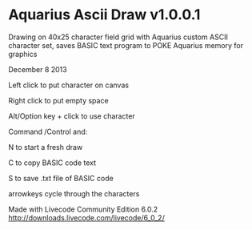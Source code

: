 Aquarius Ascii Draw v1.0.0.1
=================

Drawing on 40x25 character field grid with Aquarius custom ASCII character set, saves BASIC text program to POKE Aquarius memory for graphics

December 8 2013

Left click to put character on canvas

Right click to put empty space

Alt/Option key + click to use character

Command /Control and:

N to start a fresh draw

C to copy BASIC code text

S to save .txt file of BASIC code

arrowkeys cycle through the characters

Made with Livecode Community Edition 6.0.2
http://downloads.livecode.com/livecode/6_0_2/
